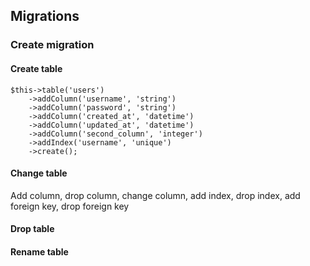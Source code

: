## Migrations

### Create migration


#### Create table

```
$this->table('users')
	->addColumn('username', 'string')
	->addColumn('password', 'string')
	->addColumn('created_at', 'datetime')
	->addColumn('updated_at', 'datetime')
	->addColumn('second_column', 'integer')
	->addIndex('username', 'unique')
	->create();
```

#### Change table
Add column, drop column, change column, add index, drop index, add foreign key, drop foreign key

#### Drop table

#### Rename table
